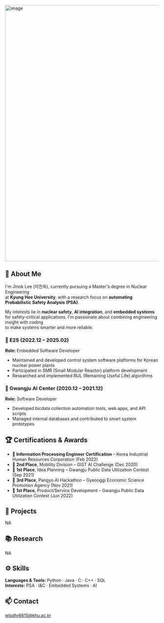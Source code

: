 <img width="1390" height="839" alt="image" src="https://github.com/user-attachments/assets/76e5d4ca-0a17-4d53-b0a8-7fd8e8b5a09c" />


## 👋 About Me

I'm Jinok Lee (이진옥), currently pursuing a Master's degree in Nuclear Engineering  
at **Kyung Hee University**, with a research focus on **automating Probabilistic Safety Analysis (PSA)**.

My interests lie in **nuclear safety**, **AI integration**, and **embedded systems**  
for safety-critical applications. I'm passionate about combining engineering insight with coding  
to make systems smarter and more reliable.

### 🏢 E2S (2022.12 – 2025.02)  
**Role:** Embedded Software Developer  
- Maintained and developed control system software platforms for Korean nuclear power plants  
- Participated in SMR (Small Modular Reactor) platform development  
- Researched and implemented RUL (Remaining Useful Life) algorithms

### 🏢 Gwangju AI Center (2020.12 – 2021.12)  
**Role:** Software Developer  
- Developed bicdata collection automation tools, web apps, and API scripts  
- Managed internal databases and contributed to smart system prototypes

## 🏆 Certifications & Awards
- 📜 **Information Processing Engineer Certification** – Korea Industrial Human Resources Corporation (Feb 2022)
- 🥈 **2nd Place**, Mobility Division – GIST AI Challenge (Dec 2020)
- 🥇 **1st Place**, Idea Planning – Gwangju Public Data Utilization Contest (Sep 2021)
- 🥉 **3rd Place**, Pangyo AI Hackathon – Gyeonggi Economic Science Promotion Agency (Nov 2021)
- 🥇 **1st Place**, Product/Service Development – Gwangju Public Data Utilization Contest (Jun 2022)


## 📁 Projects
<!-- List of PSA automation or other public projects -->
NA

## 📚 Research
<!-- List of publications, posters, or academic contributions -->
NA

## ⚙️ Skills
**Languages & Tools:** Python · Java · C  · C++ · SQL   
**Interests:** PSA · I&C · Embedded Systems · AI


## 📫 Contact
wlsdhr6615@khu.ac.kr
